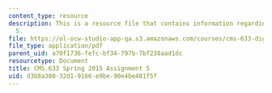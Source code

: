 ```yaml
---
content_type: resource
description: This is a resource file that contains information regarding assignment
  5.
file: https://ol-ocw-studio-app-qa.s3.amazonaws.com/courses/cms-633-digital-humanities-spring-2015/d3b8a38032d19166e9be90e4be481f5f_MITCMS_633S15_Assignment5.pdf
file_type: application/pdf
parent_uid: a70f1736-fefc-bf34-797b-7bf238aad1dc
resourcetype: Document
title: CMS.633 Spring 2015 Assignment 5
uid: d3b8a380-32d1-9166-e9be-90e4be481f5f
---
```

